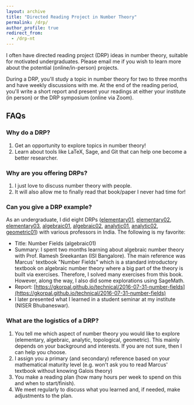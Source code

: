 ```yaml
---
layout: archive
title: "Directed Reading Project in Number Theory"
permalink: /drp/
author_profile: true
redirect_from:
  - /drp-nt
---
```


I often have directed reading project (DRP) ideas in number theory, suitable for motivated undergraduates. Please email me if you wish to learn more about the potential (online/in-person) projects. 

During a DRP, you'll study a topic in number theory for two to three months and have weekly discussions with me. At the end of the reading period, you'll write a short report and present your readings at either your institute (in person) or the DRP symposium (online via Zoom).

## FAQs

### Why do a DRP?

1. Get an opportunity to explore topics in number theory!
2. Learn about tools like LaTeX, Sage, and Git that can help one become a better researcher.

### Why are you offering DRPs?

1. I just love to discuss number theory with people.
2. It will also allow me to finally read that book/paper I never had time for!

### Can you give a DRP example?

As an undergraduate, I did eight DRPs ([elementary01](https://gkorpal.github.io/technical/2015-06-16-diophantine-equations), [elementary02](https://gkorpal.github.io/technical/2015-07-26-enigma-cryptanalysis), [elementary03](https://gkorpal.github.io/technical/2016-01-08-diophantine-approximations), [algebraic01](https://gkorpal.github.io/technical/2016-07-31-number-fields), [algebraic02](https://gkorpal.github.io/technical/2017-01-07-reciprocity-laws), [analytic01](https://gkorpal.github.io/technical/2017-07-15-prime-numbers), [analytic02](https://gkorpal.github.io/technical/2017-12-30-modular-forms), [geometric01](https://gkorpal.github.io/technical/2018-07-04-arithmetic-zeta-function)) with various professors in India. The following is my favorite:

- Title: Number Fields (algebraic01)
- Summary: I spent two months learning about algebraic number theory with Prof. Ramesh Sreekantan (ISI Bangalore).  The main reference was Marcus' textbook "Number Fields" which is a standard introductory textbook on algebraic number theory where a big part of the theory is built via exercises. Therefore, I solved many exercises from this book. However, along the way, I also did some explorations using SageMath.
- Report: [https://gkorpal.github.io/technical/2016-07-31-number-fields](https://gkorpal.github.io/technical/2016-07-31-number-fields)
- I later presented what I learned in a student seminar at my institute (NISER Bhubaneswar).

### What are the logistics of a DRP?
 
1. You tell me which aspect of number theory you would like to explore (elementary, algebraic, analytic, topological, geometric). This mainly depends on your background and interests. If you are not sure, then I can help you choose.
2. I assign you a primary (and secondary) reference based on your mathematical maturity level (e.g. won't ask you to read Marcus' textbook without knowing Galois theory)
3. You make a reading plan (how many hours per week to spend on this and when to start/finish).
4. We meet regularly to discuss what you learned and, if needed, make adjustments to the plan.
